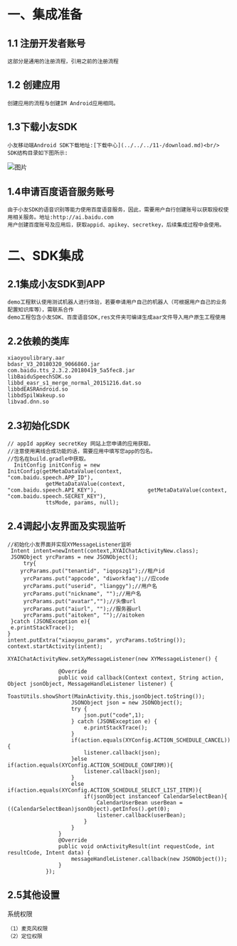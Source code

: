 # 一、集成准备
## 1.1 注册开发者账号
	这部分是通用的注册流程，引用之前的注册流程
## 1.2 创建应用
	创建应用的流程与创建IM Android应用相同。
## 1.3下载小友SDK
	小友移动端Android SDK下载地址:[下载中心](../../../11-/download.md)<br/>
	SDK结构目录如下图所示:
![图片](../小友文档Android-非IM版/demo目录结构-非IM版.jpg)
## 1.4申请百度语音服务账号
	由于小友SDK的语音识别等能力使用百度语音服务，因此，需要用户自行创建账号以获取授权使用相关服务。地址:http://ai.baidu.com
	用户创建百度账号及应用后，获取appid、apikey、secretkey，后续集成过程中会使用。
# 二、SDK集成
## 2.1集成小友SDK到APP
	demo工程默认使用测试机器人进行体验，若要申请用户自己的机器人（可根据用户自己的业务配置知识库等），需联系合作
	demo工程包含小友SDK、百度语音SDK,res文件夹可编译生成aar文件导入用户原生工程使用
## 2.2依赖的类库
	xiaoyoulibrary.aar
	bdasr_V3_20180320_9066860.jar
	com.baidu.tts_2.3.2.20180419_5a5fec8.jar
	libBaiduSpeechSDK.so
	libbd_easr_s1_merge_normal_20151216.dat.so
	libbdEASRAndroid.so
	libbdSpilWakeup.so
	libvad.dnn.so
## 2.3初始化SDK
	// appId appKey secretKey 网站上您申请的应用获取。
    //注意使用离线合成功能的话，需要应用中填写您app的包名。
    //包名在build.gradle中获取。
      InitConfig initConfig = new 	    		InitConfig(getMetaDataValue(context, 		"com.baidu.speech.APP_ID"),
                getMetaDataValue(context, 			"com.baidu.speech.API_KEY"), 				getMetaDataValue(context, 			"com.baidu.speech.SECRET_KEY"),
                ttsMode, params, null);
## 2.4调起小友界面及实现监听
	//初始化小友界面并实现XYMessageListener监听
     Intent intent=newIntent(context,XYAIChatActivityNew.class);
     JSONObject yrcParams = new JSONObject();
         try{
        yrcParams.put("tenantid", "iqopszg1");//租户id
         yrcParams.put("appcode", "diworkfaq");//应code
         yrcParams.put("userid", "lianggy");//用户名
         yrcParams.put("nickname", "");//用户名
         yrcParams.put("avatar","");//头像url
         yrcParams.put("aiurl", "");//服务器url
         yrcParams.put("aitoken", "");//aitoken
     }catch (JSONException e){
     e.printStackTrace();
    }
    intent.putExtra("xiaoyou_params", yrcParams.toString());
    context.startActivity(intent);

	XYAIChatActivityNew.setXyMessageListener(new XYMessageListener() {
              
                    @Override
                    public void callback(Context context, String action, Object jsonObject, MessageHandleListener listener) {
                        ToastUtils.showShort(MainActivity.this,jsonObject.toString());
                        JSONObject json = new JSONObject();
                        try {
                            json.put("code",1);
                        } catch (JSONException e) {
                            e.printStackTrace();
                        }
                        if(action.equals(XYConfig.ACTION_SCHEDULE_CANCEL)){
                            listener.callback(json);
                        }else if(action.equals(XYConfig.ACTION_SCHEDULE_CONFIRM)){
                            listener.callback(json);
                        }
                        else if(action.equals(XYConfig.ACTION_SCHEDULE_SELECT_LIST_ITEM)){
                            if(jsonObject instanceof CalendarSelectBean){
                                CalendarUserBean userBean = ((CalendarSelectBean)jsonObject).getInfos().get(0);
                                listener.callback(userBean);
                            }
                        }
                    }
                    @Override
                    public void onActivityResult(int requestCode, int resultCode, Intent data) {
                        messageHandleListener.callback(new JSONObject());
                    }
                });
## 2.5其他设置
系统权限

	（1）麦克风权限
	（2）定位权限

